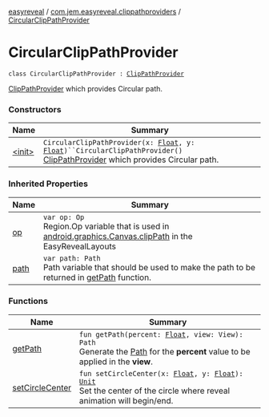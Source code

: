 [easyreveal](../../index.md) / [com.jem.easyreveal.clippathproviders](../index.md) / [CircularClipPathProvider](./index.md)

# CircularClipPathProvider

`class CircularClipPathProvider : `[`ClipPathProvider`](../../com.jem.easyreveal/-clip-path-provider/index.md)

[ClipPathProvider](../../com.jem.easyreveal/-clip-path-provider/index.md) which provides Circular path.

### Constructors

| Name | Summary |
|---|---|
| [&lt;init&gt;](-init-.md) | `CircularClipPathProvider(x: `[`Float`](https://kotlinlang.org/api/latest/jvm/stdlib/kotlin/-float/index.html)`, y: `[`Float`](https://kotlinlang.org/api/latest/jvm/stdlib/kotlin/-float/index.html)`)``CircularClipPathProvider()`<br>[ClipPathProvider](../../com.jem.easyreveal/-clip-path-provider/index.md) which provides Circular path. |

### Inherited Properties

| Name | Summary |
|---|---|
| [op](../../com.jem.easyreveal/-clip-path-provider/op.md) | `var op: Op`<br>Region.Op variable that is used in [android.graphics.Canvas.clipPath](#) in the EasyRevealLayouts |
| [path](../../com.jem.easyreveal/-clip-path-provider/path.md) | `var path: Path`<br>Path variable that should be used to make the path to be returned in [getPath](../../com.jem.easyreveal/-clip-path-provider/get-path.md) function. |

### Functions

| Name | Summary |
|---|---|
| [getPath](get-path.md) | `fun getPath(percent: `[`Float`](https://kotlinlang.org/api/latest/jvm/stdlib/kotlin/-float/index.html)`, view: View): Path`<br>Generate the [Path](#) for the **percent** value to be applied in the **view**. |
| [setCircleCenter](set-circle-center.md) | `fun setCircleCenter(x: `[`Float`](https://kotlinlang.org/api/latest/jvm/stdlib/kotlin/-float/index.html)`, y: `[`Float`](https://kotlinlang.org/api/latest/jvm/stdlib/kotlin/-float/index.html)`): `[`Unit`](https://kotlinlang.org/api/latest/jvm/stdlib/kotlin/-unit/index.html)<br>Set the center of the circle where reveal animation will begin/end. |
